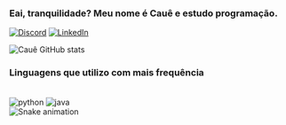 ### Eai, tranquilidade? Meu nome é Cauê e estudo programação. 
[![Discord](https://img.shields.io/badge/Discord-7289DA?style=for-the-badge&logo=discord&logoColor=white)](Tufao#6192)
[![LinkedIn](https://img.shields.io/badge/LinkedIn-0077B5?style=for-the-badge&logo=linkedin&logoColor=white)](https://www.linkedin.com/in/cauê-felix-urbini-1b9518201/)

![Cauê GitHub stats](https://github-readme-stats.vercel.app/api?username=CaueUrbini&show_icons=true&theme=onedark)

### Linguagens que utilizo com mais frequência
<div style="display: inline_block"><br/>
  <img align="center" alt="python" src="https://img.shields.io/badge/Python-3776AB?style=for-the-badge&logo=python&logoColor=white"/>
  <img align="center" alt="java" src="https://img.shields.io/badge/Java-ED8B00?style=for-the-badge&logo=openjdk&logoColor=white"/>
</div>

<div>
  <img src="https://raw.githubusercontent.com/gitUser/gitrepo/output/snake.svg" alt="Snake animation" />
</div>

<!--
**CaueUrbini/CaueUrbini** is a ✨ _special_ ✨ repository because its `README.md` (this file) appears on your GitHub profile.

Here are some ideas to get you started:

- 🔭 I’m currently working on ...
- 🌱 I’m currently learning ...
- 👯 I’m looking to collaborate on ...
- 🤔 I’m looking for help with ...
- 💬 Ask me about ...
- 📫 How to reach me: ...
- 😄 Pronouns: ...
- ⚡ Fun fact: ...
-->
